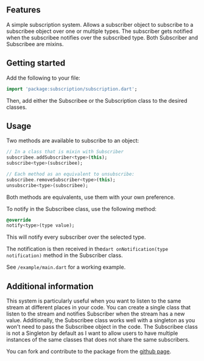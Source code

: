 ## Features

A simple subscription system. 
Allows a subscriber object to subscribe to a subscribee object over one or multiple types.
The subscriber gets notified when the subscribee notifies over the subscribed type.
Both Subscriber and Subscribee are mixins.

## Getting started

Add the following to your file:

```dart
import 'package:subscription/subscription.dart';
```

Then, add either the Subscribee or the Subscription class to the desired classes.

## Usage

Two methods are available to subscribe to an object:
```dart
// In a class that is mixin with Subscriber
subscribee.addSubscriber<type>(this); 
subscribe<type>(subscribee);

// Each method as an equivalent to unsubscribe:
subscribee.removeSubscriber<type>(this);
unsubscribe<type>(subscribee);
```

Both methods are equivalents, use them with your own preference.

To notify in the Subscribee class, use the following method:
```dart
@override
notify<type>(type value);
```
This will notify every subscriber over the selected type.

The notification is then received in the```dart onNotification(type notification)``` method in the Subscriber class.

See ```/example/main.dart``` for a working example.

## Additional information

This system is particularly useful when you want to listen to the same stream at different places in your code.
You can create a single class that listen to the stream and notifies Subscriber when the stream has a new value.
Additionally, the Subscribee class works well with a singleton as you won't need to pass the Subscribee object in the code.
The Subscribee class is not a Singleton by default as I want to allow users to have multiple instances of the same classes that does not share the same subscribers.

You can fork and contribute to the package from the [github page](https://github.com/Feynallein/Subscription).